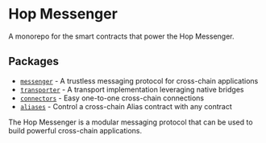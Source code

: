 # Hop Messenger

A monorepo for the smart contracts that power the Hop Messenger.

## Packages
 * [`messenger`](./packages/messenger) - A trustless messaging protocol for cross-chain applications
 * [`transporter`](./packages/transporter) - A transport implementation leveraging native bridges
 * [`connectors`](./packages/connectors) - Easy one-to-one cross-chain connections
 * [`aliases`](./packages/aliases) - Control a cross-chain Alias contract with any contract

The Hop Messenger is a modular messaging protocol that can be used to build powerful cross-chain applications.

